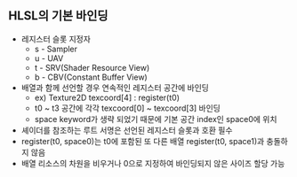 ## HLSL의 기본 바인딩
- 레지스터 슬롯 지정자
  - s - Sampler
  - u - UAV
  - t - SRV(Shader Resource View)
  - b - CBV(Constant Buffer View) 
- 배열과 함께 선언할 경우 연속적인 레지스터 공간에 바인딩
  - ex) Texture2D<float4> texcoord[4] : register(t0)
  - t0 ~ t3 공간에 각각 texcoord[0] ~ texcoord[3] 바인딩
  - space keyword가 생략 되었기 때문에 기본 공간 index인 space0에 위치
- 셰이더를 참조하는 루트 서명은 선언된 레지스터 슬롯과 호환 필수
- register(t0, space0)는 t0에 포함된 또 다른 배열 register(t0, space1)과 충돌하지 않음
- 배열 리소스의 차원을 비우거나 0으로 지정하여 바인딩되지 않은 사이즈 할당 가능
